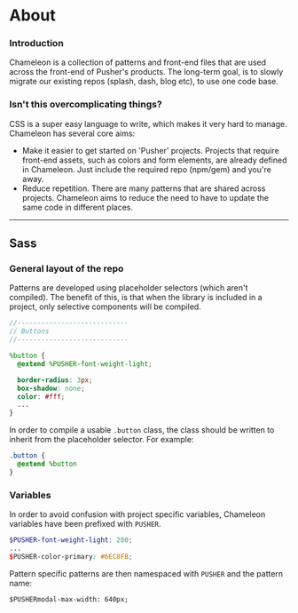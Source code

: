# About

### <a id="introduction"></a>Introduction

Chameleon is a collection of patterns and front-end files that are used across the front-end of Pusher's products. The long-term goal, is to slowly migrate our existing repos (splash, dash, blog etc), to use one code base.

### Isn't this overcomplicating things?

CSS is a super easy language to write, which makes it very hard to manage. Chameleon has several core aims:
- Make it easier to get started on 'Pusher' projects. Projects that require front-end assets, such as colors and form elements, are already defined in Chameleon. Just include the required repo (npm/gem) and you're away.
- Reduce repetition. There are many patterns that are shared across projects. Chameleon aims to reduce the need to have to update the same code in different places.

------

## Sass
### General layout of the repo

Patterns are developed using placeholder selectors (which aren't compiled). The benefit of this, is that when the library is included in a project, only selective components will be compiled.

```scss
//----------------------------
// Buttons
//----------------------------

%button {
  @extend %PUSHER-font-weight-light;

  border-radius: 3px;
  box-shadow: none;
  color: #fff;
  ...
}
```

In order to compile a usable `.button` class, the class should be written to inherit from the placeholder selector. For example:

```scss
.button {
  @extend %button
}
```

### Variables

In order to avoid confusion with project specific variables, Chameleon variables have been prefixed with `PUSHER`.

```scss
$PUSHER-font-weight-light: 200;
...
$PUSHER-color-primary: #6EC8FB;
```

Pattern specific patterns are then namespaced with `PUSHER` and the pattern name:

```
$PUSHERmodal-max-width: 640px;
```